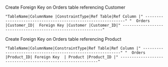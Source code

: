 
Create Foreign Key on Orders table referencing Customer

`"TableName|ColumnName |ConstraintType|Ref Table|Ref Column |"
-------------------------------------------------------------"
"  Orders  |Customer_ID|  Foreign Key |Customer |Customer_ID|"
-------------------------------------------------------------"
`

Create Foreign Key on Orders table referencing Product

`"TableName|ColumnName|ConstraintType|Ref Table|Ref Column |"
------------------------------------------------------------"
"  Orders  |Product_ID| Foreign Key  | Product |Product_ID |"
------------------------------------------------------------"
`
